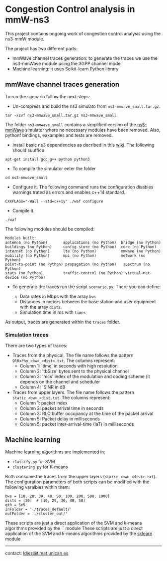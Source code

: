 # Congestion Control analysis in mmW-ns3

This project contains ongoing work of congestion control analysis using the ns3-mmW module.

The project has two different parts:

* mmWave channel traces generation: to generate the traces we use the ns3-mmWave module using the 3GPP channel model
* Machine learning: it uses Scikit-learn Python library 

##  mmWave channel traces generation
To run the scenario follow the next steps: 

* Un-compress and build the ns3 simulato from `ns3-mmwave_small.tar.gz`. 

```
tar -xzvf ns3-mmwave_small.tar.gz ns3-mmwave_small
```

The folder `ns3-mmwave_small` contains a simplified version of the [ns3-mmWave](https://github.com/nyuwireless-unipd/ns3-mmwave) simulator where no necessary modules have been removed. Also, pythonf bindings, eaxamples and tests are removed.

* Install basic ns3 dependencies as decribed in this [wiki](https://www.nsnam.org/wiki/Installation). The following should suuffice

```
apt-get install gcc g++ python python3
```

* To compile the simulator enter the folder
```
cd ns3-mmwave_small
```
* Configure it. The following command runs the configuration disables warnings trated as errors and enables c++14 standard. 
```
CXXFLAGS="-Wall --std=c++1y" ./waf configure
```
* Compile it.
```
./waf
```

The following modules should be compiled:
```
Modules built:
antenna (no Python)       applications (no Python)  bridge (no Python)        
buildings (no Python)     config-store (no Python)  core (no Python)          
internet (no Python)      lte (no Python)           mmwave (no Python)        
mobility (no Python)      mpi (no Python)           network (no Python)       
point-to-point (no Python) propagation (no Python)   spectrum (no Python)      
stats (no Python)         traffic-control (no Python) virtual-net-device (no Python)
```
* To generate the traces run the script `scenario.py`. There you can define:

  * Data rates in Mbps with the array `bws` 
  * Distances in meters between the base station and user equipment with the array `dists`.
  * Simulation time in ms with `times`

As output, traces are generated within the `traces` folder.

### Simulation traces

There are two types of traces:

* Traces from the physical. The file name follows the pattern `DlRxPhy_<bw>_<dist>.txt`. The columns represent:
    * Column 1: 'time' in seconds with high resolution
    * Column 2:  'tbSize' bytes sent to the physical channel
    * Column 3: 'mcs' index of the modulation and coding scheme (it depends on the channel and scheduler
    * Column 4: 'SINR in dB
* Traces from upper layers. The file name follows the pattern `static_<bw>_<dist.txt`. The columns represent:
  * Column 1: packet index
  * Column 2: packet arrival time in seconds
  * Column 3: RLC buffer occupancy at the time of the packet arrival
  * Column 5: Packet delay in milliseconds
  * Column 5: packet inter-arrival-time (IaT) in milliseconds

##  Machine learning

Machine learning algorithms are implemented in:
* `classify.py` for SVM
* `clustering.py` for K-means 

Both consume the traces from the upper layers (`static_<bw>_<dist>.txt`). The configuration parameters of both scripts can be modified with the following varaibles within them:

```
bws = [10, 20, 30, 40, 50, 100, 200, 500, 1000]
dists = [30]  # [10, 20, 30, 40, 50]
qth = 5e5
inFolder = './traces_default/'
outFolder = './cluster_out/'
```
These scripts are just a direct application of the SVM and k-means algorithms provided by the `` module
These scripts are just a direct application of the SVM and k-means algorithms provided by the [sklearn]() module

------------------------------------------

contact: ldiez@tlmat.unican.es